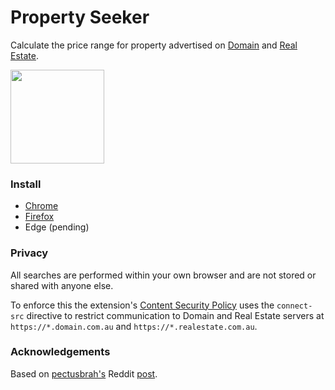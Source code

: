 # Property Seeker

Calculate the price range for property advertised on [Domain](https://www.domain.com.au) and [Real Estate](https://www.realestate.com.au).

[<img src="https://cdn.buymeacoffee.com/buttons/v2/default-orange.png" width="150" />](https://www.buymeacoffee.com/cheesestringer)

### Install

- [Chrome](https://chrome.google.com/webstore/detail/property-seeker/olfjldooogfhhgklechmbdemheblklga)
- [Firefox](https://addons.mozilla.org/en-US/firefox/addon/property-seeker)
- Edge (pending)

### Privacy

All searches are performed within your own browser and are not stored or shared with anyone else.

To enforce this the extension's [Content Security Policy](https://developer.mozilla.org/en-US/docs/Web/HTTP/CSP) uses the `connect-src` directive to restrict communication to Domain and Real Estate servers at `https://*.domain.com.au` and `https://*.realestate.com.au`.

### Acknowledgements

Based on [pectusbrah's](https://www.reddit.com/user/pectusbrah) Reddit [post](https://www.reddit.com/r/AusFinance/comments/p28a7u/heres_how_to_find_the_price_range_of_any_house_on/).